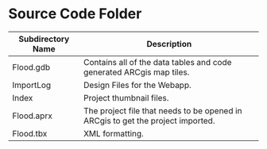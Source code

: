 # Source Code Folder

| Subdirectory Name | Description |
|---|---|
|Flood.gdb | Contains all of the data tables and code generated ARCgis map tiles.|
| ImportLog | Design Files for the Webapp. |
| Index | Project thumbnail files. |
| Flood.aprx | The project file that needs to be opened in ARCgis to get the project imported. |
| Flood.tbx | XML formatting. |
